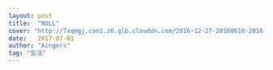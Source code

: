 ```yaml
---
layout: post
title:  "NULL"
cover: "http://7xqmgj.com1.z0.glb.clouddn.com/2016-12-27-20160610-2016-06-10%20143904-compressed.jpg"
date:   2017-07-01
author: "Aingers"
tag: "生活"
---
```


<img class="lazy" data-original="http://o6ledomfy.bkt.clouddn.com/2017-07-04-IMG_5425.JPG">

<img class="lazy" data-original="http://o6ledomfy.bkt.clouddn.com/2017-07-04-IMG_5427.JPG">

<img class="lazy" data-original="http://o6ledomfy.bkt.clouddn.com/2017-07-04-IMG_5426.JPG">
